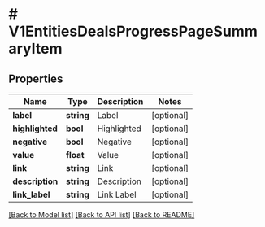 # # V1EntitiesDealsProgressPageSummaryItem

## Properties

Name | Type | Description | Notes
------------ | ------------- | ------------- | -------------
**label** | **string** | Label | [optional]
**highlighted** | **bool** | Highlighted | [optional]
**negative** | **bool** | Negative | [optional]
**value** | **float** | Value | [optional]
**link** | **string** | Link | [optional]
**description** | **string** | Description | [optional]
**link_label** | **string** | Link Label | [optional]

[[Back to Model list]](../../README.md#models) [[Back to API list]](../../README.md#endpoints) [[Back to README]](../../README.md)
